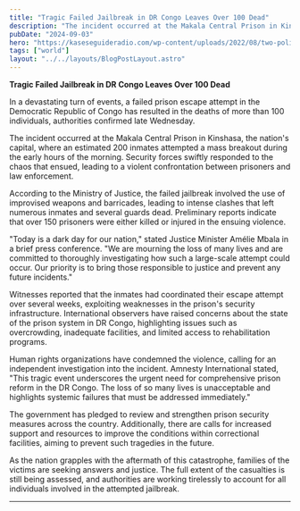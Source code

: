 ```yaml
---
title: "Tragic Failed Jailbreak in DR Congo Leaves Over 100 Dead"
description: "The incident occurred at the Makala Central Prison in Kinshasa, the nation's capital, where an estimated 200 inmates attempted a mass breakout during the early hours of the morning."
pubDate: "2024-09-03"
hero: "https://kaseseguideradio.com/wp-content/uploads/2022/08/two-police-killed-800-inmates-flee-in-dr-congo-jailbreak-1660154098-8782.jpg"
tags: ["world"]
layout: "../../layouts/BlogPostLayout.astro"
---
```

**Tragic Failed Jailbreak in DR Congo Leaves Over 100 Dead**

In a devastating turn of events, a failed prison escape attempt in the Democratic Republic of Congo has resulted in the deaths of more than 100 individuals, authorities confirmed late Wednesday.

The incident occurred at the Makala Central Prison in Kinshasa, the nation's capital, where an estimated 200 inmates attempted a mass breakout during the early hours of the morning. Security forces swiftly responded to the chaos that ensued, leading to a violent confrontation between prisoners and law enforcement.

According to the Ministry of Justice, the failed jailbreak involved the use of improvised weapons and barricades, leading to intense clashes that left numerous inmates and several guards dead. Preliminary reports indicate that over 150 prisoners were either killed or injured in the ensuing violence.

"Today is a dark day for our nation," stated Justice Minister Amélie Mbala in a brief press conference. "We are mourning the loss of many lives and are committed to thoroughly investigating how such a large-scale attempt could occur. Our priority is to bring those responsible to justice and prevent any future incidents."

Witnesses reported that the inmates had coordinated their escape attempt over several weeks, exploiting weaknesses in the prison's security infrastructure. International observers have raised concerns about the state of the prison system in DR Congo, highlighting issues such as overcrowding, inadequate facilities, and limited access to rehabilitation programs.

Human rights organizations have condemned the violence, calling for an independent investigation into the incident. Amnesty International stated, "This tragic event underscores the urgent need for comprehensive prison reform in the DR Congo. The loss of so many lives is unacceptable and highlights systemic failures that must be addressed immediately."

The government has pledged to review and strengthen prison security measures across the country. Additionally, there are calls for increased support and resources to improve the conditions within correctional facilities, aiming to prevent such tragedies in the future.

As the nation grapples with the aftermath of this catastrophe, families of the victims are seeking answers and justice. The full extent of the casualties is still being assessed, and authorities are working tirelessly to account for all individuals involved in the attempted jailbreak.

---